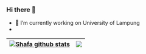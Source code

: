 ### Hi there 👋

- 🔭 I’m currently working on University of Lampung
- 

| <a href="https://github.com/ShafaAuliya21/github-readme-stats"><img align="center" src="https://github-readme-stats.vercel.app/api?username=ShafaAuliya21&show_icons=true&include_all_commits=true&theme=tokyonight&hide_border=true" alt="Shafa github stats" /></a> | <a href="https://github.com/ShafaAuliya21/github-readme-stats"><img align="center" src="https://github-readme-stats.vercel.app/api/top-langs/?username=ShafaAuliya21&layout=compact&theme=tokyonight&hide_border=true" /></a> |
| ------------- | ------------- |
<!--
**ShafaAuliya21/ShafaAuliya21** is a ✨ _special_ ✨ repository because its `README.md` (this file) appears on your GitHub profile.
Here are some ideas to get you started:

- 🔭 I’m currently working on ...
- 🌱 I’m currently learning ...
- 👯 I’m looking to collaborate on ...
- 🤔 I’m looking for help with ...
- 💬 Ask me about ...
- 📫 How to reach me: ...
- 😄 Pronouns: ...
- ⚡ Fun fact: ...
-->
